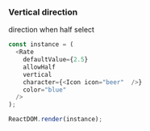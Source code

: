 ### Vertical direction

direction when half select

<!--start-code-->

```js
const instance = (
  <Rate
    defaultValue={2.5}
    allowHalf
    vertical
    character={<Icon icon="beer"  />}
    color="blue"
  />
);

ReactDOM.render(instance);
```

<!--end-code-->
